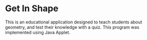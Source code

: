 # Get In Shape
This is an educational application designed to teach students about geometry, and test their knowledge with a quiz. This program was implemented using Java Applet.
